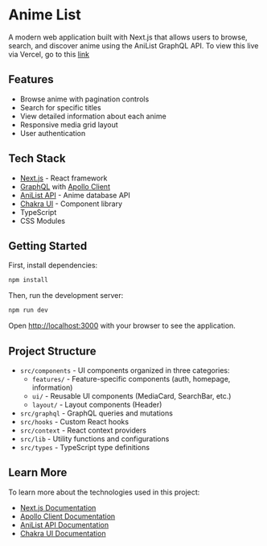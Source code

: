 # Anime List

A modern web application built with Next.js that allows users to browse, search, and discover anime using the AniList GraphQL API. To view this live via Vercel, go to this [link](https://anime-list-five-mocha.vercel.app/)

## Features

- Browse anime with pagination controls
- Search for specific titles
- View detailed information about each anime
- Responsive media grid layout
- User authentication

## Tech Stack

- [Next.js](https://nextjs.org/) - React framework
- [GraphQL](https://graphql.org/) with [Apollo Client](https://www.apollographql.com/docs/react/)
- [AniList API](https://anilist.gitbook.io/anilist-apiv2-docs/) - Anime database API
- [Chakra UI](https://chakra-ui.com/) - Component library
- TypeScript
- CSS Modules

## Getting Started

First, install dependencies:

```bash
npm install
```

Then, run the development server:

```bash
npm run dev
```

Open [http://localhost:3000](http://localhost:3000) with your browser to see the application.

## Project Structure

- `src/components` - UI components organized in three categories:
  - `features/` - Feature-specific components (auth, homepage, information)
  - `ui/` - Reusable UI components (MediaCard, SearchBar, etc.)
  - `layout/` - Layout components (Header)
- `src/graphql` - GraphQL queries and mutations
- `src/hooks` - Custom React hooks
- `src/context` - React context providers
- `src/lib` - Utility functions and configurations
- `src/types` - TypeScript type definitions

## Learn More

To learn more about the technologies used in this project:

- [Next.js Documentation](https://nextjs.org/docs)
- [Apollo Client Documentation](https://www.apollographql.com/docs/react/)
- [AniList API Documentation](https://anilist.gitbook.io/anilist-apiv2-docs/)
- [Chakra UI Documentation](https://chakra-ui.com/docs/getting-started)
